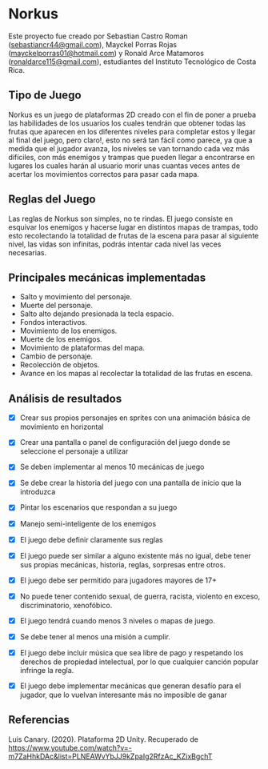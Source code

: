 # Norkus

Este proyecto fue creado por Sebastian Castro Roman (sebastiancr44@gmail.com), Mayckel Porras Rojas (mayckelporras01@hotmail.com) y Ronald Arce Matamoros (ronaldarce115@gmail.com), estudiantes del Instituto Tecnológico de Costa Rica.

## Tipo de Juego
Norkus es un juego de plataformas 2D creado con el fin de poner a prueba las habilidades de los usuarios los cuales tendrán que obtener todas las frutas que aparecen en los diferentes niveles para completar estos y llegar al final del juego, pero claro!, esto no será tan fácil como parece, ya que a medida que el jugador avanza, los niveles se van tornando cada vez más difíciles, con más enemigos y trampas que pueden llegar a encontrarse en lugares los cuales harán al usuario morir unas cuantas veces antes de acertar los movimientos correctos para pasar cada mapa.

## Reglas del Juego
Las reglas de Norkus son simples, no te rindas. El juego consiste en esquivar los enemigos y hacerse lugar en distintos mapas de trampas, todo esto recolectando la totalidad de frutas de la escena para pasar al siguiente nivel, las vidas son infinitas, podrás intentar cada nivel las veces necesarias.

## Principales mecánicas implementadas

- Salto y movimiento del personaje.
- Muerte del personaje.
- Salto alto dejando presionada la tecla espacio.
- Fondos interactivos.
- Movimiento de los enemigos.
- Muerte de los enemigos.
- Movimiento de plataformas del mapa.
- Cambio de personaje. 
- Recolección de objetos.
- Avance en los mapas al recolectar la totalidad de las frutas en escena.

## Análisis de resultados

- [x] Crear sus propios personajes en sprites con una animación básica de movimiento en horizontal
- [x] Crear una pantalla o panel de configuración del juego donde se seleccione el personaje a utilizar
- [x] Se deben implementar al menos 10 mecánicas de juego
- [x] Se debe crear la historia del juego con una pantalla de inicio que la introduzca
- [x] Pintar los escenarios que respondan a su juego
- [x] Manejo semi-inteligente de los enemigos
- [x] El juego debe definir claramente sus reglas
- [x] El juego puede ser similar a alguno existente más no igual, debe tener sus propias mecánicas, historia, reglas, sorpresas entre otros.
- [x] El juego debe ser permitido para jugadores mayores de 17+
- [x] No puede tener contenido sexual, de guerra, racista, violento en exceso, discriminatorio, xenofóbico.
- [x] El juego tendrá cuando menos 3 niveles o mapas de juego.
- [x] Se debe tener al menos una misión a cumplir.
- [x] El juego debe incluir música que sea libre de pago y respetando los derechos de propiedad intelectual, por lo que cualquier canción popular infringe la regla.
- [x] El juego debe implementar mecánicas que generan desafío para el jugador, que lo vuelvan interesante más no imposible de ganar 


## Referencias

Luis Canary. (2020). Plataforma 2D Unity. Recuperado de https://www.youtube.com/watch?v=-m7ZaHhkDAc&list=PLNEAWvYbJJ9kZpaIg2RfzAc_KZixBgchT

